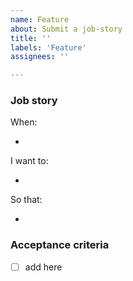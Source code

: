 ```yaml
---
name: Feature
about: Submit a job-story
title: ''
labels: 'Feature'
assignees: ''

---
```


### Job story

When:

- 

I want to:

- 

So that:

- 

### Acceptance criteria

- [ ] add here


